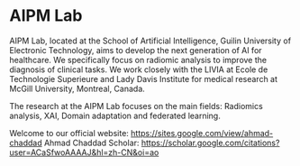 # AIPM Lab

AIPM Lab, located at the School of Artificial Intelligence, Guilin University of Electronic Technology, aims to develop the next generation of AI for healthcare. We specifically focus on radiomic analysis to improve the diagnosis of clinical tasks. We work closely with the LIVIA at Ecole de Technologie Superieure and Lady Davis Institute for medical research at McGill University, Montreal, Canada.

The research at the AIPM Lab focuses on the main fields: Radiomics analysis, XAI, Domain adaptation and federated learning.

Welcome to our official website: https://sites.google.com/view/ahmad-chaddad
Ahmad Chaddad Scholar: https://scholar.google.com/citations?user=ACaSfwoAAAAJ&hl=zh-CN&oi=ao
